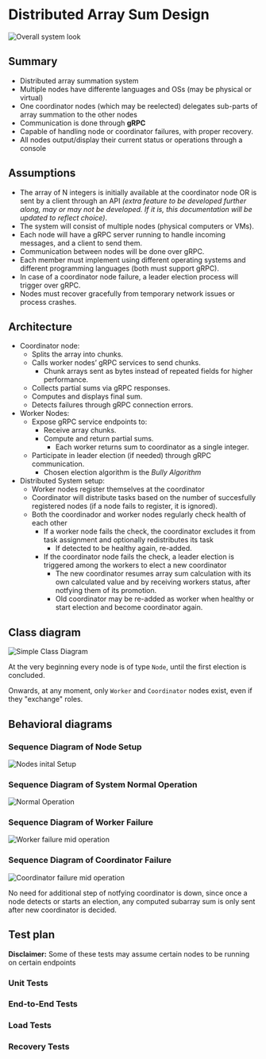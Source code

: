 # Distributed Array Sum Design

![Overall system look](System_Architecture.drawio.png)

## Summary

- Distributed array summation system
- Multiple nodes have differente languages and OSs (may be physical or virtual)
- One coordinator nodes (which may be reelected) delegates sub-parts of array summation to the other nodes
- Communication is done through **gRPC**
- Capable of handling node or coordinator failures, with proper recovery.
- All nodes output/display their current status or operations through a console

## Assumptions

- The array of N integers is initially available at the coordinator node OR is sent by a client through an API *(extra feature to be developed further along, may or may not be developed. If it is, this documentation will be updated to reflect choice)*.
- The system will consist of multiple nodes (physical computers or VMs).
- Each node will have a gRPC server running to handle incoming messages, and a client to send them.
- Communication between nodes will be done over gRPC.
- Each member must implement using different operating systems and different programming languages (both must support gRPC).
- In case of a coordinator node failure, a leader election process will trigger over gRPC.
- Nodes must recover gracefully from temporary network issues or process crashes.

## Architecture

- Coordinator node:
  - Splits the array into chunks.
  - Calls worker nodes’ gRPC services to send chunks.
    - Chunk arrays sent as bytes instead of repeated fields for higher performance.
  - Collects partial sums via gRPC responses.
  - Computes and displays final sum.
  - Detects failures through gRPC connection errors.
- Worker Nodes:
  - Expose gRPC service endpoints to:
    - Receive array chunks.
    - Compute and return partial sums.
      - Each worker returns sum to coordinator as a single integer.
  - Participate in leader election (if needed) through gRPC communication.
    - Chosen election algorithm is the *Bully Algorithm*
- Distributed System setup:
  - Worker nodes register themselves at the coordinator
  - Coordinator will distribute tasks based on the number of succesfully registered nodes (if a node fails to register, it is ignored).
  - Both the coordinador and worker nodes regularly check health of each other
    - If a worker node fails the check, the coordinator excludes it from task assignment and optionally redistributes its task
      - If detected to be healthy again, re-added.
    - If the coordinator node fails the check, a leader election is triggered among the workers to elect a new coordinator
      - The new coordinator resumes array sum calculation with its own calculated value and by receiving workers status, after notfying them of its promotion.
      - Old coordinator may be re-added as worker when healthy or start election and become coordinator again.

## Class diagram

![Simple Class Diagram](System_Architecture_Class_Diagram.drawio.png)

At the very beginning every node is of type `Node`, until the first election is concluded.

Onwards, at any moment, only `Worker` and `Coordinator` nodes exist, even if they "exchange" roles.

## Behavioral diagrams

### Sequence Diagram of Node Setup

![Nodes inital Setup](System_Architecture-Sequence_Diagram_Node_Setup.drawio.png)

### Sequence Diagram of System Normal Operation

![Normal Operation](System_Architecture-Sequence_Diagram_Normal_Functioning.drawio.png)

### Sequence Diagram of Worker Failure

![Worker failure mid operation](System_Architecture-Sequence_Diagram_Worker_Failure.drawio.png)

### Sequence Diagram of Coordinator Failure

![Coordinator failure mid operation](System_Architecture-Sequence_Diagram_Coordinator_Failure.drawio.png)

No need for additional step of notfying coordinator is down, since once a node detects or starts an election, any computed subarray sum is only sent after new coordinator is decided.

## Test plan

**Disclaimer:** Some of these tests may assume certain nodes to be running on certain endpoints

### Unit Tests

### End-to-End Tests

### Load Tests

### Recovery Tests
